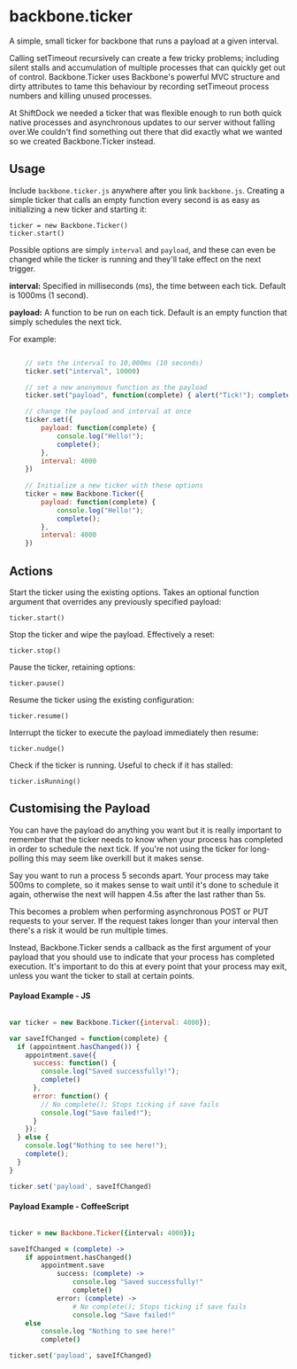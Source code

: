 backbone.ticker
===============

A simple, small ticker for backbone that runs a payload at a given interval.

Calling setTimeout recursively can create a few tricky problems; including silent stalls and accumulation of multiple 
processes that can quickly get out of control. Backbone.Ticker uses Backbone's powerful MVC structure and dirty 
attributes to tame this behaviour by recording setTimeout process numbers and killing unused processes.

At ShiftDock we needed a ticker that was flexible enough to run both quick native processes and asynchronous updates
to our server without falling over.We couldn't find something out there that did exactly what we wanted so we created 
Backbone.Ticker instead.

## Usage

Include `backbone.ticker.js` anywhere after you link `backbone.js`. Creating a simple ticker that calls an empty function
every second is as easy as initializing a new ticker and starting it:

    ticker = new Backbone.Ticker()
    ticker.start()

Possible options are simply `interval` and `payload`, and these can even be changed while the ticker is running and they'll take effect on the next trigger.

__interval:__ Specified in milliseconds (ms), the time between each tick. Default is 1000ms (1 second).

__payload:__ A function to be run on each tick. Default is an empty function that simply schedules the next tick.

For example:

```js

    // sets the interval to 10,000ms (10 seconds)
    ticker.set("interval", 10000)

    // set a new anonymous function as the payload
    ticker.set("payload", function(complete) { alert("Tick!"); complete()})

    // change the payload and interval at once
    ticker.set({
        payload: function(complete) {
            console.log("Hello!"); 
            complete();
        }, 
        interval: 4000
    })
    
    // Initialize a new ticker with these options
    ticker = new Backbone.Ticker({
        payload: function(complete) {
            console.log("Hello!"); 
            complete();
        }, 
        interval: 4000
    })

```
    
## Actions

Start the ticker using the existing options. Takes an optional function argument that overrides any previously
specified payload:

    ticker.start()

Stop the ticker and wipe the payload. Effectively a reset:

    ticker.stop()

Pause the ticker, retaining options:

    ticker.pause()

Resume the ticker using the existing configuration:

    ticker.resume()

Interrupt the ticker to execute the payload immediately then resume:

    ticker.nudge()
    
Check if the ticker is running. Useful to check if it has stalled:

    ticker.isRunning()
    
## Customising the Payload

You can have the payload do anything you want but it is really important to remember that the ticker needs to know when
your process has completed in order to schedule the next tick. If you're not using the ticker for long-polling this may 
seem like overkill but it makes sense.

Say you want to run a process 5 seconds apart. Your process may take 500ms to complete, so it makes sense to wait until
it's done to schedule it again, otherwise the next will happen 4.5s after the last rather than 5s.

This becomes a problem when performing asynchronous POST or PUT requests to your server. If the request takes longer than
your interval then there's a risk it would be run multiple times.

Instead, Backbone.Ticker sends a callback as the first argument of your payload that you should use to indicate that your
process has completed execution. It's important to do this at every point that your process may exit, unless you want 
the ticker to stall at certain points.

#### Payload Example - JS

```js

var ticker = new Backbone.Ticker({interval: 4000});

var saveIfChanged = function(complete) {
  if (appointment.hasChanged()) {
    appointment.save({
      success: function() {
        console.log("Saved successfully!");
        complete()
      },
      error: function() {
        // No complete(); Stops ticking if save fails
        console.log("Save failed!");
      }
    });
  } else {
    console.log("Nothing to see here!");
    complete();
  }
}

ticker.set('payload', saveIfChanged)

```

#### Payload Example - CoffeeScript

```coffee

ticker = new Backbone.Ticker({interval: 4000});

saveIfChanged = (complete) ->
    if appointment.hasChanged()
        appointment.save
            success: (complete) ->
                console.log "Saved successfully!"
                complete()
            error: (complete) ->
                # No complete(); Stops ticking if save fails
                console.log "Save failed!"
    else
        console.log "Nothing to see here!"
        complete()

ticker.set('payload', saveIfChanged)

```






